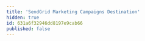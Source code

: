 ```yaml
---
title: 'SendGrid Marketing Campaigns Destination'
hidden: true
id: 631a6f32946dd8197e9cab66
published: false
---
```

